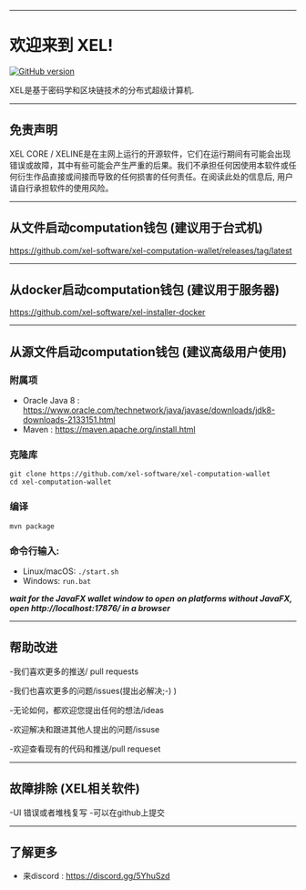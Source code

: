 ----
# 欢迎来到 XEL!

[![GitHub version](https://badge.fury.io/gh/xel-software%2Fxel-lite-wallet.svg)](https://badge.fury.io/gh/xel-software%2Fxel-lite-wallet)

XEL是基于密码学和区块链技术的分布式超级计算机.

----
## 免责声明

XEL CORE / XELINE是在主网上运行的开源软件，它们在运行期间有可能会出现错误或故障，其中有些可能会产生严重的后果。我们不承担任何因使用本软件或任何衍生作品直接或间接而导致的任何损害的任何责任。在阅读此处的信息后, 用户请自行承担软件的使用风险。

----
## 从文件启动computation钱包 (建议用于台式机)

https://github.com/xel-software/xel-computation-wallet/releases/tag/latest

----
## 从docker启动computation钱包 (建议用于服务器)

https://github.com/xel-software/xel-installer-docker

----
## 从源文件启动computation钱包 (建议高级用户使用)

### 附属项
  - Oracle Java 8 : https://www.oracle.com/technetwork/java/javase/downloads/jdk8-downloads-2133151.html
  - Maven : https://maven.apache.org/install.html

### 克隆库

```
git clone https://github.com/xel-software/xel-computation-wallet
cd xel-computation-wallet
```

### 编译

`mvn package`

### 命令行输入:
- Linux/macOS: `./start.sh`
- Windows: `run.bat`


***wait for the JavaFX wallet window to open***
***on platforms without JavaFX, open http://localhost:17876/ in a browser***




----
## 帮助改进
-我们喜欢更多的推送/ pull requests

-我们也喜欢更多的问题/issues(提出必解决;-) )

-无论如何，都欢迎您提出任何的想法/ideas

-欢迎解决和跟进其他人提出的问题/issuse

-欢迎查看现有的代码和推送/pull requeset

----
## 故障排除 (XEL相关软件)

  -UI 错误或者堆栈复写 
    -可以在github上提交
    
----
## 了解更多

  - 来discord : https://discord.gg/5YhuSzd
